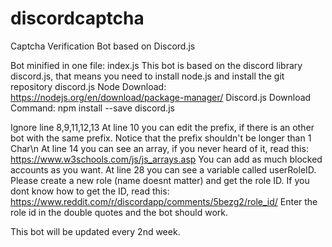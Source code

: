 # discordcaptcha
Captcha Verification Bot based on Discord.js


Bot minified in one file: index.js
This bot is based on the discord library discord.js, that means you need to install node.js and install the git repository discord.js
Node Download: https://nodejs.org/en/download/package-manager/
Discord.js Download Command: npm install --save discord.js


Ignore line 8,9,11,12,13
At line 10 you can edit the prefix, if there is an other bot with the same prefix. Notice that the prefix shouldn't be longer than 1 Char\n
At line 14 you can see an array, if you never heard of it, read this: https://www.w3schools.com/js/js_arrays.asp
You can add as much blocked accounts as you want.
At line 28 you can see a variable called userRoleID. Please create a new role (name doesnt matter) and get the role ID.
If you dont know how to get the ID, read this: https://www.reddit.com/r/discordapp/comments/5bezg2/role_id/
Enter the role id in the double quotes and the bot should work.

This bot will be updated every 2nd week.
